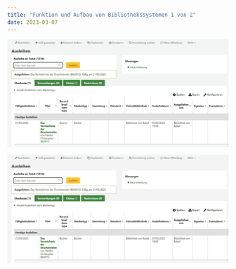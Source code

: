 ```yaml
---
title: "Funktion und Aufbau von Bibliothekssystemen 1 von 2"
date: 2023-03-07
---
```


![Test](https://github.com/tanyaZoller/Lerntagebuch-BAIN/blob/1d3fd3dad07ad009ce4b114393263b887a9a2a5e/img/Konto.png)

[Bild1]: https://github.com/tanyaZoller/Lerntagebuch-BAIN/blob/83304db047efaf11d736be933d36de42bb98991c/img/Konto.jpg
![Text][Bild1]
